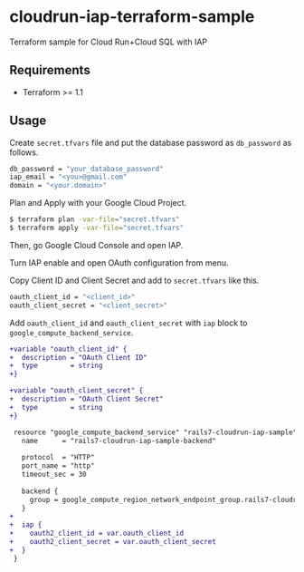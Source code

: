 # cloudrun-iap-terraform-sample

Terraform sample for Cloud Run+Cloud SQL with IAP

## Requirements

* Terraform >= 1.1

## Usage

Create `secret.tfvars` file and put the database password as `db_password` as follows.

```sh
db_password = "your_database_password"
iap_email = "<you>@gmail.com"
domain = "<your.domain>"
```

Plan and Apply with your Google Cloud Project.

```sh
$ terraform plan -var-file="secret.tfvars"
$ terraform apply -var-file="secret.tfvars"
```

Then, go Google Cloud Console and open IAP.

Turn IAP enable and open OAuth configuration from menu.

Copy Client ID and Client Secret and add to `secret.tfvars` like this.

```sh
oauth_client_id = "<client_id>"
oauth_client_secret = "<client_secret>"
```

Add `oauth_client_id` and `oauth_client_secret` with `iap` block to `google_compute_backend_service`.

```diff
+variable "oauth_client_id" {
+  description = "OAuth Client ID"
+  type        = string
+}

+variable "oauth_client_secret" {
+  description = "OAuth Client Secret"
+  type        = string
+}

 resource "google_compute_backend_service" "rails7-cloudrun-iap-sample" {
   name      = "rails7-cloudrun-iap-sample-backend"
 
   protocol  = "HTTP"
   port_name = "http"
   timeout_sec = 30
 
   backend {
     group = google_compute_region_network_endpoint_group.rails7-cloudrun-iap-sample.id
   }
+
+  iap {
+    oauth2_client_id = var.oauth_client_id
+    oauth2_client_secret = var.oauth_client_secret
+  }
 }
```
